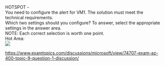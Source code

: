 HOTSPOT -<br/>You need to configure the alert for VM1. The solution must meet the technical requirements.<br/>Which two settings should you configure? To answer, select the appropriate settings in the answer area.<br/>NOTE: Each correct selection is worth one point.<br/>Hot Area:<br/><img src="https://www.examtopics.com/assets/media/exam-media/04257/0008500004.jpg" class="in-exam-image"/><br/><p><a href="https://www.examtopics.com/discussions/microsoft/view/74707-exam-az-400-topic-9-question-1-discussion/">https://www.examtopics.com/discussions/microsoft/view/74707-exam-az-400-topic-9-question-1-discussion/</a></p><script src="https://giscus.app/client.js"                    data-repo="azsamples/az204"                    data-repo-id="R_kgDOMRXzDQ"                    data-category="General"                    data-category-id="DIC_kwDOMRXzDc4Cgi27"                    data-mapping="pathname"                    data-strict="0"                    data-reactions-enabled="0"                    data-emit-metadata="0"                    data-input-position="bottom"                    data-theme="preferred_color_scheme"                    data-lang="en"                    crossorigin="anonymous"                    async>                    </script>